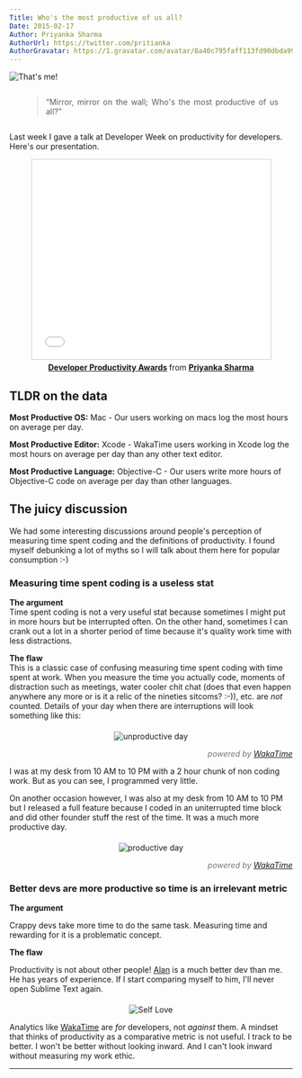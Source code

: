 ```yaml
---
Title: Who's the most productive of us all?
Date: 2015-02-17
Author: Priyanka Sharma
AuthorUrl: https://twitter.com/pritianka
AuthorGravatar: https://1.gravatar.com/avatar/8a40c795faff113fd90dbda994d43156
---
```


![That's me!](https://wakatime.com/static/img/blog/priyanka-dev-week-2015.png "Priyanka at Developer Week")


<div style="text-align:center;">
    <div style="width:90%; text-align:justify; display:inline-block;">
        <blockquote>“Mirror, mirror on the wall; Who's the most productive of us all?”</blockquote>
    </div>
</div>

Last week I gave a talk at Developer Week on productivity for developers.  Here's our presentation.

<div style="text-align:center;">
    <iframe src="//www.slideshare.net/slideshow/embed_code/44574615" width="425" height="355" frameborder="0" marginwidth="0" marginheight="0" scrolling="no" style="border:1px solid #CCC; border-width:1px; margin-bottom:5px; max-width: 100%;" allowfullscreen> </iframe>
    <div style="margin-bottom:5px"><strong><a href="//www.slideshare.net/priyankasharma260/developer-productivity-awards" title="Developer Productivity Awards" target="_blank">Developer Productivity Awards</a> </strong> from <strong><a href="//www.slideshare.net/priyankasharma260" target="_blank">Priyanka Sharma</a></strong></div>
</div>

## TLDR on the data

**Most Productive OS:** Mac - Our users working on macs log the most hours on average per day.

**Most Productive Editor:** Xcode - WakaTime users working in Xcode log the most hours on average per day than any other text editor.

**Most Productive Language:** Objective-C - Our users write more hours of Objective-C code on average per day than other languages.

## The juicy discussion  

We had some interesting discussions around people's perception of measuring time spent coding and the definitions of productivity.  I found myself debunking a lot of myths so I will talk about them here for popular consumption :-)

### Measuring time spent coding is a useless stat

**The argument**  
Time spent coding is not a very useful stat because sometimes I might put in more hours but be interrupted often.  On the other hand, sometimes I can crank out a lot in a shorter period of time because it's quality work time with less distractions.

**The flaw**  
This is a classic case of confusing measuring time spent coding with time spent at work.  When you measure the time you actually code, moments of distraction such as meetings, water cooler chit chat (does that even happen anywhere any more or is it a relic of the nineties sitcoms? :-)), etc. are *not* counted.  Details of your day when there are interruptions will look something like this:

<p style="text-align:center; margin-bottom:0; margin-top: 20px;">
    <img src="https://wakatime.com/static/img/blog/chart-single-day-bad.png" alt="unproductive day" title="unproductive day" class="img-thumbnail">
</p>
<p style="text-align:right; color:#777;"><i>powered by <a href="https://wakatime.com">WakaTime</a></i></p>

<p>I was at my desk from 10 AM to 10 PM with a 2 hour chunk of non coding work.  But as you can see, I programmed very little.</p>

<p>On another occasion however, I was also at my desk from 10 AM to 10 PM but I released a full feature because I coded in an uniterrupted time block and did other founder stuff the rest of the time.  It was a much more productive day.</p>

<p style="text-align:center; margin-bottom:0; margin-top: 20px;">
    <img src="https://wakatime.com/static/img/blog/chart-single-day-good.png" alt="productive day" title="productive day" class="img-thumbnail">
</p>
<p style="text-align:right; color:#777;"><i>powered by <a href="https://wakatime.com">WakaTime</a></i></p>

<h3>Better devs are more productive so time is an irrelevant metric</h3>

<p><strong>The argument</strong></p>
<p>Crappy devs take more time to do the same task.  Measuring time and rewarding for it is a problematic concept.</p>

<p><strong>The flaw</strong></p>
<p>Productivity is not about other people!  <a href="https://wakatime.com/@alan">Alan</a> is a much better dev than me.  He has years of experience.  If I start comparing myself to him, I'll never open Sublime Text again.</p>

<p style="text-align:center; margin-bottom:0; margin-top: 20px;">
	<img src="https://wakatime.com/static/img/blog/learn-to-love-yourself.jpg" alt="Self Love " title="love yourself" />
</p>

Analytics like [WakaTime](https://wakatime.com) are *for* developers, not *against* them.  A mindset that thinks of productivity as a comparative metric is not useful.  I track to be better.  I won't be better without looking inward.  And I can't look inward without measuring my work ethic.

------------
